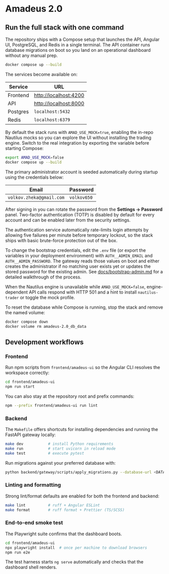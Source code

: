 # Amadeus 2.0

## Run the full stack with one command

The repository ships with a Compose setup that launches the API, Angular UI, PostgreSQL, and Redis in a single terminal. The API container runs database migrations on boot so you land on an operational dashboard without any manual prep.

```bash
docker compose up --build
```

The services become available on:

| Service   | URL                  |
|-----------|----------------------|
| Frontend  | <http://localhost:4200> |
| API       | <http://localhost:8000> |
| Postgres  | `localhost:5432`      |
| Redis     | `localhost:6379`      |

By default the stack runs with `AMAD_USE_MOCK=true`, enabling the in-repo Nautilus mocks so you can explore the UI without installing the trading engine. Switch to the real integration by exporting the variable before starting Compose:

```bash
export AMAD_USE_MOCK=false
docker compose up --build
```

The primary administrator account is seeded automatically during startup using the credentials below:

| Email                     | Password   |
|---------------------------|------------|
| `volkov.zheka@gmail.com`  | `volkov650`|

After signing in you can rotate the password from the **Settings → Password** panel.
Two-factor authentication (TOTP) is disabled by default for every account and can be enabled later from the security settings.

The authentication service automatically rate-limits login attempts by allowing five failures per minute before temporary lockout,
so the stack ships with basic brute-force protection out of the box.

To change the bootstrap credentials, edit the `.env` file (or export the variables in your deployment environment) with
`AUTH__ADMIN_EMAIL` and `AUTH__ADMIN_PASSWORD`. The gateway reads those values on boot and either creates the administrator
if no matching user exists yet or updates the stored password for the existing admin. See [docs/bootstrap-admin.md](docs/bootstrap-admin.md)
for a detailed walkthrough of the process.

When the Nautilus engine is unavailable while `AMAD_USE_MOCK=false`, engine-dependent API calls respond with HTTP 501 and a hint to install `nautilus-trader` or toggle the mock profile.

To reset the database while Compose is running, stop the stack and remove the named volume:

```bash
docker compose down
docker volume rm amadeus-2.0_db_data
```

## Development workflows

### Frontend

Run npm scripts from `frontend/amadeus-ui` so the Angular CLI resolves the workspace correctly:

```bash
cd frontend/amadeus-ui
npm run start
```

You can also stay at the repository root and prefix commands:

```bash
npm --prefix frontend/amadeus-ui run lint
```

### Backend

The `Makefile` offers shortcuts for installing dependencies and running the FastAPI gateway locally:

```bash
make dev           # install Python requirements
make run           # start uvicorn in reload mode
make test          # execute pytest
```

Run migrations against your preferred database with:

```bash
python backend/gateway/scripts/apply_migrations.py --database-url <DATABASE_URL>
```

### Linting and formatting

Strong lint/format defaults are enabled for both the frontend and backend:

```bash
make lint          # ruff + Angular ESLint
make format        # ruff format + Prettier (TS/SCSS)
```

### End-to-end smoke test

The Playwright suite confirms that the dashboard boots.

```bash
cd frontend/amadeus-ui
npx playwright install  # once per machine to download browsers
npm run e2e
```

The test harness starts `ng serve` automatically and checks that the dashboard shell renders.
